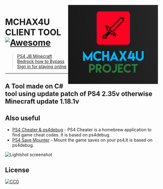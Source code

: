 
<img src="ico.png" align="right" />

# MCHAX4U CLIENT TOOL[![Awesome](https://cdn.jsdelivr.net/gh/sindresorhus/awesome@d7305f38d29fed78fa85652e3a63e154dd8e8829/media/badge.svg)](https://github.com/sindresorhus/awesome#readme)
> [PS4 JB Minecraft Bedrock how to Bypass Sign in for playing online](https://www.psxhax.com/threads/minecraft-v1-18-1-ps4-pkg-to-bypass-psn-play-on-minecraft-servers.12849/)
-------------------------------------------------------------
A Tool made on C# tool using update patch of PS4 2.35v
otherwise Minecraft update 1.18.1v
--------

## Also useful

- [PS4 Cheater & ps4debug](https://github.com/ctn123/PS4_Cheater) - PS4 Cheater is a homebrew application to find game cheat codes. It is based on ps4debug.
- [PS4 Save Mounter](https://github.com/ctn123/Binary-Releases) - Mount the game saves on your ps4.It is based on ps4debug.


<img class="no-click screenshot-image" src="https://img001.prntscr.com/file/img001/GOeKsreMSuO8hxbZfLLREA.png" crossorigin="anonymous" alt="Lightshot screenshot" id="screenshot-image" image-id="280i7u6">

## License
[![CC0](https://licensebuttons.net/p/zero/1.0/88x31.png)](https://creativecommons.org/publicdomain/zero/1.0/)


